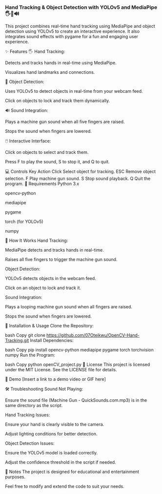 ### Hand Tracking & Object Detection with YOLOv5 and MediaPipe 🖐️🎯🔊
This project combines real-time hand tracking using MediaPipe and object detection using YOLOv5 to create an interactive experience. It also integrates sound effects with pygame for a fun and engaging user experience.

✨ Features
🖐️ Hand Tracking:

Detects and tracks hands in real-time using MediaPipe.

Visualizes hand landmarks and connections.

🎯 Object Detection:

Uses YOLOv5 to detect objects in real-time from your webcam feed.

Click on objects to lock and track them dynamically.

🔊 Sound Integration:

Plays a machine gun sound when all five fingers are raised.

Stops the sound when fingers are lowered.

🖱️ Interactive Interface:

Click on objects to select and track them.

Press F to play the sound, S to stop it, and Q to quit.

💻 Controls
Key	Action
Click	Select object for tracking.
ESC	Remove object selection.
F	Play machine gun sound.
S	Stop sound playback.
Q	Quit the program.
📂 Requirements
Python 3.x

opencv-python

mediapipe

pygame

torch (for YOLOv5)

numpy

🚀 How It Works
Hand Tracking:

MediaPipe detects and tracks hands in real-time.

Raises all five fingers to trigger the machine gun sound.

Object Detection:

YOLOv5 detects objects in the webcam feed.

Click on an object to lock and track it.

Sound Integration:

Plays a looping machine gun sound when all fingers are raised.

Stops the sound when fingers are lowered.

📌 Installation & Usage
Clone the Repository:

bash
Copy
git clone https://github.com/07Oteikwu/OpenCV-Hand-Tracking.git
Install Dependencies:

bash
Copy
pip install opencv-python mediapipe pygame torch torchvision numpy
Run the Program:

bash
Copy
python openCV_project.py
📜 License
This project is licensed under the MIT License. See the LICENSE file for details.

📸 Demo
[Insert a link to a demo video or GIF here]

🛠️ Troubleshooting
Sound Not Playing:

Ensure the sound file (Machine Gun - QuickSounds.com.mp3) is in the same directory as the script.

Hand Tracking Issues:

Ensure your hand is clearly visible to the camera.

Adjust lighting conditions for better detection.

Object Detection Issues:

Ensure the YOLOv5 model is loaded correctly.

Adjust the confidence threshold in the script if needed.

📝 Notes
The project is designed for educational and entertainment purposes.

Feel free to modify and extend the code to suit your needs.
